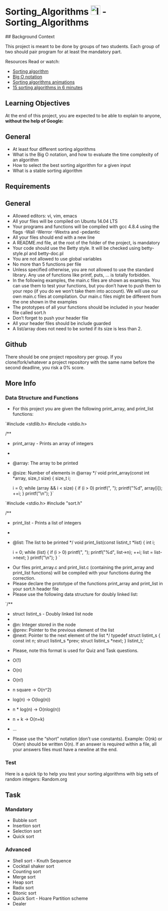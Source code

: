 <h1>Sorting_Algorithms <img src="https://upload.wikimedia.org/wikipedia/commons/thumb/3/35/The_C_Programming_Language_logo.svg/140px-The_C_Programming_Language_logo.svg.png" alt="logo C" width="30" height="30"> - Sorting_Algorithms</h1>
## Background Context

This project is meant to be done by groups of two students. Each group of two should pair program for at least the 
mandatory part.

Resources
Read or watch:

- [Sorting algorithm](https://en.wikipedia.org/wiki/Sorting_algorithm)
- [Big O notation](https://stackoverflow.com/questions/487258/what-is-a-plain-english-explanation-of-big-o-notation)
- [Sorting algorithms animations](https://www.toptal.com/developers/sorting-algorithms)
- [15 sorting algorithms in 6 minutes](https://www.youtube.com/watch?v=kPRA0W1kECg)

## Learning Objectives
At the end of this project, you are expected to be able to explain to anyone, **without the help of Google:**

## General
- At least four different sorting algorithms
- What is the Big O notation, and how to evaluate the time complexity of an algorithm
- How to select the best sorting algorithm for a given input
- What is a stable sorting algorithm


## Requirements
## General
- Allowed editors: vi, vim, emacs
- All your files will be compiled on Ubuntu 14.04 LTS
- Your programs and functions will be compiled with gcc 4.8.4 using the flags -Wall -Werror -Wextra and -pedantic
- All your files should end with a new line
- A README.md file, at the root of the folder of the project, is mandatory
- Your code should use the Betty style. It will be checked using betty-style.pl and betty-doc.pl
- You are not allowed to use global variables
- No more than 5 functions per file
- Unless specified otherwise, you are not allowed to use the standard library. Any use of functions like printf, puts,
  … is totally forbidden.
- In the following examples, the main.c files are shown as examples. You can use them to test your functions, but you
  don’t have to push them to your repo (if you do we won’t take them into account). We will use our own main.c files at
  compilation. Our main.c files might be different from the one shown in the examples
- The prototypes of all your functions should be included in your header file called sort.h
- Don’t forget to push your header file
- All your header files should be include guarded
- A list/array does not need to be sorted if its size is less than 2.


## Github
There should be one project repository per group. If you clone/fork/whatever a project repository with the same name
before the second deadline, you risk a 0% score.

## More Info
### Data Structure and Functions
- For this project you are given the following print_array, and print_list functions:

`#include <stdlib.h>
 #include <stdio.h>
 
 /**
  * print_array - Prints an array of integers
  *
  * @array: The array to be printed
  * @size: Number of elements in @array
  */
 void print_array(const int *array, size_t size)
 {
     size_t i;
 
     i = 0;
     while (array && i < size)
     {
         if (i > 0)
             printf(", ");
         printf("%d", array[i]);
         ++i;
     }
     printf("\n");
 }`
 
 `#include <stdio.h>
  #include "sort.h"
  
  /**
   * print_list - Prints a list of integers
   *
   * @list: The list to be printed
   */
  void print_list(const listint_t *list)
  {
      int i;
  
      i = 0;
      while (list)
      {
          if (i > 0)
              printf(", ");
          printf("%d", list->n);
          ++i;
          list = list->next;
      }
      printf("\n");
  }
 `
 
- Our files print_array.c and print_list.c (containing the print_array and print_list functions) will be compiled
  with your functions during the correction.
- Please declare the prototype of the functions print_array and print_list in your sort.h header file
- Please use the following data structure for doubly linked list:

`/**
  * struct listint_s - Doubly linked list node
  *
  * @n: Integer stored in the node
  * @prev: Pointer to the previous element of the list
  * @next: Pointer to the next element of the list
  */
 typedef struct listint_s
 {
     const int n;
     struct listint_s *prev;
     struct listint_s *next;
 } listint_t;`
 
- Please, note this format is used for Quiz and Task questions.
 
- O(1)
- O(n)
- O(n!)
- n square -> O(n^2)
- log(n) -> O(log(n))
- n * log(n) -> O(nlog(n))
- n + k -> O(n+k)
- …
 
 - Please use the “short” notation (don’t use constants). Example: O(nk) or O(wn) should be written O(n). If an answer
   is required within a file, all your answers files must have a newline at the end.

### Test

Here is a quick tip to help you test your sorting algorithms with big sets of random integers: Random.org


## Task

### Mandatory
- Bubble sort
- Insertion sort
- Selection sort
- Quick sort

### Advanced
- Shell sort - Knuth Sequence
- Cocktail shaker sort
- Counting sort
- Merge sort
- Heap sort
- Radix sort
- Bitonic sort
- Quick Sort - Hoare Partition scheme
- Dealer

